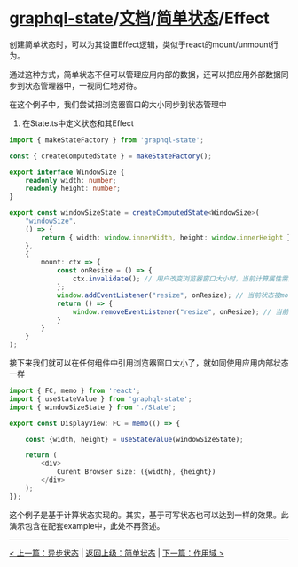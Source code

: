 # [graphql-state](https://github.com/babyfish-ct/graphql-state)/[文档](../README_zh_CN.md)/[简单状态](./README_zh_CN.md)/Effect

创建简单状态时，可以为其设置Effect逻辑，类似于react的mount/unmount行为。

通过这种方式，简单状态不但可以管理应用内部的数据，还可以把应用外部数据同步到状态管理器中，一视同仁地对待。

在这个例子中，我们尝试把浏览器窗口的大小同步到状态管理中

1. 在State.ts中定义状态和其Effect

```ts
import { makeStateFactory } from 'graphql-state';

const { createComputedState } = makeStateFactory();

export interface WindowSize {
    readonly width: number;
    readonly height: number;
}

export const windowSizeState = createComputedState<WindowSize>(
    "windowSize", 
    () => {
        return { width: window.innerWidth, height: window.innerHeight };
    }, 
    {
        mount: ctx => {
            const onResize = () => { 
                ctx.invalidate(); // 用户改变浏览器窗口大小时，当前计算属性需要重新计算
            };
            window.addEventListener("resize", onResize); // 当前状态被mount
            return () => {
                window.removeEventListener("resize", onResize); // 当前状态被unmount
            }
        }
    }
);
```

接下来我们就可以在任何组件中引用浏览器窗口大小了，就如同使用应用内部状态一样

```ts
import { FC, memo } from 'react';
import { useStateValue } from 'graphql-state';
import { windowSizeState } from './State';

export const DisplayView: FC = memo(() => {

    const {width, height} = useStateValue(windowSizeState);

    return (
        <div>
            Curent Browser size: ({width}, {height})
        </div>
    );
});
```

这个例子是基于计算状态实现的。其实，基于可写状态也可以达到一样的效果。此演示包含在配套example中，此处不再赘述。

------------------------------------------

[< 上一篇：异步状态](./async_zh_CN.md) | [返回上级：简单状态](../README_zh_CN.md) | [下一篇：作用域 >](./scope_zh_CN.md)

    
